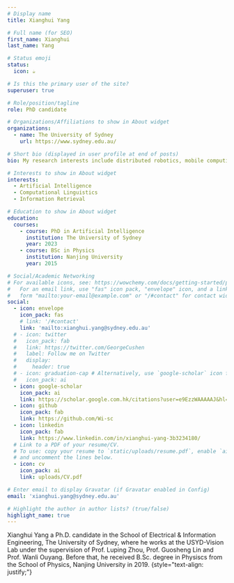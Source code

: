```yaml
---
# Display name
title: Xianghui Yang

# Full name (for SEO)
first_name: Xianghui
last_name: Yang

# Status emoji
status:
  icon: ☕️

# Is this the primary user of the site?
superuser: true

# Role/position/tagline
role: PhD candidate

# Organizations/Affiliations to show in About widget
organizations:
  - name: The University of Sydney
    url: https://www.sydney.edu.au/

# Short bio (displayed in user profile at end of posts)
bio: My research interests include distributed robotics, mobile computing and programmable matter.

# Interests to show in About widget
interests:
  - Artificial Intelligence
  - Computational Linguistics
  - Information Retrieval

# Education to show in About widget
education:
  courses:
    - course: PhD in Artificial Intelligence
      institution: The University of Sydney
      year: 2023
    - course: BSc in Physics
      institution: Nanjing University
      year: 2015

# Social/Academic Networking
# For available icons, see: https://wowchemy.com/docs/getting-started/page-builder/#icons
#   For an email link, use "fas" icon pack, "envelope" icon, and a link in the
#   form "mailto:your-email@example.com" or "/#contact" for contact widget.
social:
  - icon: envelope
    icon_pack: fas
    # link: '/#contact'
    link: 'mailto:xianghui.yang@sydney.edu.au'
  # - icon: twitter
  #   icon_pack: fab
  #   link: https://twitter.com/GeorgeCushen
  #   label: Follow me on Twitter
  #   display:
  #     header: true
  # - icon: graduation-cap # Alternatively, use `google-scholar` icon from `ai` icon pack
  #   icon_pack: ai
  - icon: google-scholar
    icon_pack: ai
    link: https://scholar.google.com.hk/citations?user=e9EzzWAAAAAJ&hl=zh-CN
  - icon: github
    icon_pack: fab
    link: https://github.com/Wi-sc
  - icon: linkedin
    icon_pack: fab
    link: https://www.linkedin.com/in/xianghui-yang-3b3234180/
  # Link to a PDF of your resume/CV.
  # To use: copy your resume to `static/uploads/resume.pdf`, enable `ai` icons in `params.yaml`,
  # and uncomment the lines below.
  - icon: cv
    icon_pack: ai
    link: uploads/CV.pdf

# Enter email to display Gravatar (if Gravatar enabled in Config)
email: 'xianghui.yang@sydney.edu.au'

# Highlight the author in author lists? (true/false)
highlight_name: true
---
```


Xianghui Yang a Ph.D. candidate in the School of Electrical & Information Engineering, The University of Sydney, where he works at the USYD-Vision Lab under the supervision of Prof. Luping Zhou, Prof. Guosheng Lin and Prof. Wanli Ouyang. Before that, he received B.Sc. degree in Physiscs from the School of Physics, Nanjing University in 2019.
{style="text-align: justify;"}
